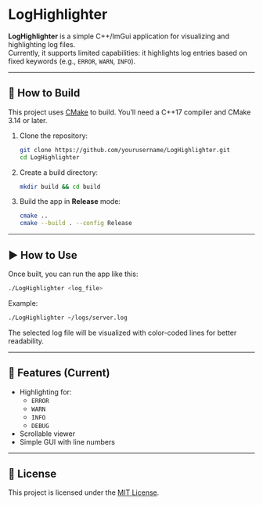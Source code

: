 # LogHighlighter

**LogHighlighter** is a simple C++/ImGui application for visualizing and highlighting log files.  
Currently, it supports limited capabilities: it highlights log entries based on fixed keywords (e.g., `ERROR`, `WARN`, `INFO`).

---

## 🧪 How to Build

This project uses [CMake](https://cmake.org/) to build. You’ll need a C++17 compiler and CMake 3.14 or later.

1. Clone the repository:
   ```bash
   git clone https://github.com/yourusername/LogHighlighter.git
   cd LogHighlighter
   ```

2. Create a build directory:
   ```bash
   mkdir build && cd build
   ```

3. Build the app in **Release** mode:
   ```bash
   cmake ..
   cmake --build . --config Release
   ```

---

## ▶️ How to Use

Once built, you can run the app like this:

```bash
./LogHighlighter <log_file>
```

Example:

```bash
./LogHighlighter ~/logs/server.log
```

The selected log file will be visualized with color-coded lines for better readability.

---

## 📌 Features (Current)

- Highlighting for:
  - `ERROR`
  - `WARN`
  - `INFO`
  - `DEBUG`
- Scrollable viewer
- Simple GUI with line numbers

---

## 📜 License

This project is licensed under the [MIT License](LICENSE).
